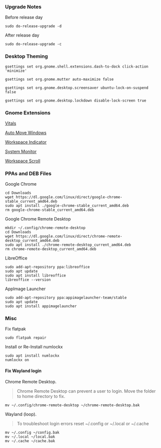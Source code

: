 ### Upgrade Notes

Before release day
```
sudo do-release-upgrade -d
```

After release day
```
sudo do-release-upgrade -c
```

### Desktop Theming
```
gsettings set org.gnome.shell.extensions.dash-to-dock click-action 'minimize'
```
```
gsettings set org.gnome.mutter auto-maximize false
```
```
gsettings set org.gnome.desktop.screensaver ubuntu-lock-on-suspend false
```
```
gsettings set org.gnome.desktop.lockdown disable-lock-screen true
```

### Gnome Extensions

[Vitals](https://extensions.gnome.org/extension/1460/vitals/)

[Auto Move Windows](https://extensions.gnome.org/extension/16/auto-move-windows/)

[Workspace Indicator](https://extensions.gnome.org/extension/3968/improved-workspace-indicator/)

[System Monitor](https://extensions.gnome.org/extension/3010/system-monitor-next/)

[Workspace Scroll](https://extensions.gnome.org/extension/701/top-panel-workspace-scroll/)

### PPAs and DEB Files 

Google Chrome
```
cd Downloads
wget https://dl.google.com/linux/direct/google-chrome-stable_current_amd64.deb
sudo apt install ./google-chrome-stable_current_amd64.deb
rm google-chrome-stable_current_amd64.deb
```

Google Chrome Remote Desktop
```
mkdir ~/.config/chrome-remote-desktop
cd Downloads
wget https://dl.google.com/linux/direct/chrome-remote-desktop_current_amd64.deb
sudo apt install ./chrome-remote-desktop_current_amd64.deb
rm chrome-remote-desktop_current_amd64.deb
```

LibreOffice
```
sudo add-apt-repository ppa:libreoffice
sudo apt update
sudo apt install libreoffice
libreoffice --version
```

AppImage Launcher
```
sudo add-apt-repository ppa:appimagelauncher-team/stable
sudo apt update
sudo apt install appimagelauncher
```

### Misc

Fix flatpak
```
sudo flatpak repair
```

Install or Re-Install numlockx
```
sudo apt install numlockx
numlockx on
```

#### Fix Wayland login

Chrome Remote Desktop. 
> Chrome Remote Desktop can prevent a user to login.
> Move the folder to home directory to fix.
```
mv ~/.config/chrome-remote-desktop ~/chrome-remote-desktop.bak
```

Wayland (loop). 
> To troubleshoot login errors reset ~/.config or ~/.local or ~/.cache
```
mv ~/.config ~/config.bak
mv ~/.local ~/local.bak
mv ~/.cache ~/cache.bak
```
